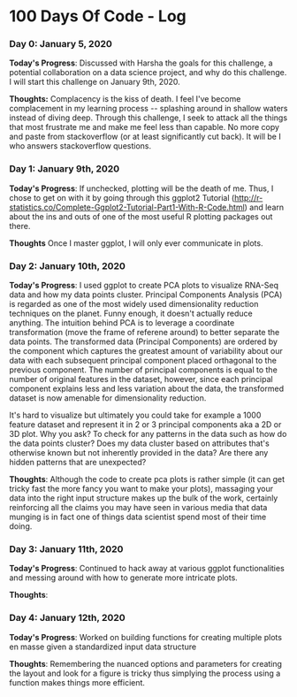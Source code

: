 # 100 Days Of Code - Log

### Day 0: January 5, 2020

**Today's Progress**: Discussed with Harsha the goals for this challenge, a potential collaboration on a data science project, and why do this challenge. I will start this challenge on January 9th, 2020.

**Thoughts:** Complacency is the kiss of death. I feel I've become complacement in my learning process -- splashing around in shallow waters instead of diving deep. Through this challenge, I seek to attack all the things that most frustrate me and make me feel less than capable. No more copy and paste from stackoverflow (or at least significantly cut back). It will be I who answers stackoverflow questions. 

### Day 1: January 9th, 2020

**Today's Progress**: If unchecked, plotting will be the death of me. Thus, I chose to get on with it by going through this ggplot2 Tutorial (http://r-statistics.co/Complete-Ggplot2-Tutorial-Part1-With-R-Code.html) and learn about the ins and outs of one of the most useful R plotting packages out there.

**Thoughts** Once I master ggplot, I will only ever communicate in plots.

### Day 2: January 10th, 2020

**Today's Progress**: I used ggplot to create PCA plots to visualize RNA-Seq data and how my data points cluster. Principal Components Analysis (PCA) is regarded as one of the most widely used dimensionality reduction techniques on the planet. Funny enough, it doesn't actually reduce anything. The intuition behind PCA is to leverage a coordinate transformation (move the frame of referene around) to better separate the data points. The transformed data (Principal Components) are ordered by the component which captures the greatest amount of variability about our data with each subsequent principal component placed orthagonal to the previous component. The number of principal components is equal to the number of original features in the dataset, however, since each principal component explains less and less variation about the data, the transformed dataset is now amenable for dimensionality reduction. 

It's hard to visualize but ultimately you could take for example a 1000 feature dataset and represent it in 2 or 3 principal components aka a 2D or 3D plot. Why you ask? To check for any patterns in the data such as how do the data points cluster? Does my data cluster based on attributes that's otherwise known but not inherently provided in the data? Are there any hidden patterns that are unexpected? 

**Thoughts**: Although the code to create pca plots is rather simple (it can get tricky fast the more fancy you want to make your plots), massaging your data into the right input structure makes up the bulk of the work, certainly reinforcing all the claims you may have seen in various media that data munging is in fact one of things data scientist spend most of their time doing.

### Day 3: January 11th, 2020

**Today's Progress**: Continued to hack away at various ggplot functionalities and messing around with how to generate more intricate plots. 

**Thoughts**:

### Day 4: January 12th, 2020

**Today's Progress**: Worked on building functions for creating multiple plots en masse given a standardized input data structure

**Thoughts**: Remembering the nuanced options and parameters for creating the layout and look for a figure is tricky thus simplying the process using a function makes things more efficient. 




